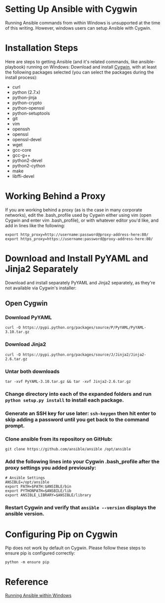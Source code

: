 # Setting Up Ansible with Cygwin

Running Ansible commands from within Windows is unsupported at the time of this writing.
However, windows users can setup Ansible with Cygwin.

# Installation Steps
Here are steps to getting Ansible (and it's related commands, like ansible-playbook) running on Windows:
Download and install [Cygwin](http://cygwin.com/install.html), with at least the following packages selected
(you can select the packages during the install process):

* curl
* python (2.7.x)
* python-jinja
* python-crypto
* python-openssl
* python-setuptools
* git
* vim
* openssh
* openssl
* openssl-devel
* wget
* gcc-core
* gcc-g++
* python2-devel
* python2-cython
* make
* libffi-devel

# Working Behind a Proxy
If you are working behind a proxy (as is the case in many corporate networks), edit the .bash_profile used by Cygwin either using vim (open Cygwin and enter vim .bash_profile), or with whatever editor you'd like, and add in lines like the following:

    export http_proxy=http://username:password@proxy-address-here:80/
    export https_proxy=https://username:password@proxy-address-here:80/

# Download and Install PyYAML and Jinja2 Separately
Download and install separately PyYAML and Jinja2 separately, as they're not available via Cygwin's installer:

## Open Cygwin

### Download PyYAML

    curl -O https://pypi.python.org/packages/source/P/PyYAML/PyYAML-3.10.tar.gz

### Download Jinja2

    curl -O https://pypi.python.org/packages/source/J/Jinja2/Jinja2-2.6.tar.gz

### Untar both downloads

    tar -xvf PyYAML-3.10.tar.gz && tar -xvf Jinja2-2.6.tar.gz

### Change directory into each of the expanded folders and run `python setup.py install` to install each package.

### Generate an SSH key for use later: `ssh-keygen` then hit enter to skip adding a password until you get back to the command prompt.

### Clone ansible from its repository on GitHub:

    git clone https://github.com/ansible/ansible /opt/ansible

### Add the following lines into your Cygwin .bash_profile after the proxy settings you added previously:

    # Ansible Settings
    ANSIBLE=/opt/ansible
    export PATH=$PATH:$ANSIBLE/bin
    export PYTHONPATH=$ANSBILE/lib
    export ANSIBLE_LIBRARY=$ANSIBLE/library

### Restart Cygwin and verify that `ansible --version` displays the ansible version.

# Configuring Pip on Cygwin
Pip does not work by default on Cygwin. Please follow these steps to ensure pip is configured correctly:

    python -m ensure pip


# Reference
[Running Ansible within Windows](https://www.jeffgeerling.com/blog/running-ansible-within-windows)